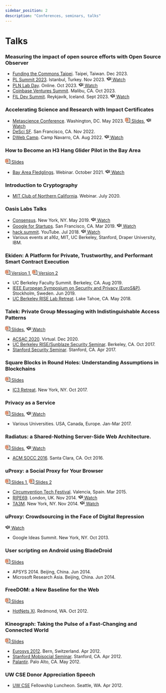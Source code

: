 ```yaml
---
sidebar_position: 2
description: "Conferences, seminars, talks"
---
```


# Talks

### Measuring the impact of open source efforts with Open Source Observer
- [Funding the Commons Taipei](https://fundingthecommons.io/). Taipei, Taiwan. Dec 2023.
- [PL Summit 2023](https://plsummit23.labweek.io/). Istanbul, Turkey. Nov 2023.
[![video](/img/ico/video.png) Watch](https://youtu.be/sHvdBRj3kxE?si=MdhUTOBzkqk4zzZV&t=6250)
- [PLN Lab Day](https://plnnews.substack.com/p/pln-updates-oct-23). Online. Oct 2023.
[![video](/img/ico/video.png) Watch](https://www.youtube.com/watch?v=V7sI5pO3TT0&t=1354s)
- [Coinbase Ventures Summit](https://www.cbvsummit.com/). Malibu, CA. Oct 2023.
- [FIL Dev Summit](https://fildev.io/). Reykjavík, Iceland. Sept 2023.
[![video](/img/ico/video.png) Watch](https://www.youtube.com/watch?v=szGLQDwm_E0)

### Accelerating Science and Research with Impact Certificates
- [Metascience Conference](https://metascience.info/). Washington, DC. May 2023.
[![ppt](/img/ico/ppt.gif) Slides](https://osf.io/8utaj),
[![video](/img/ico/video.png) Watch](https://www.youtube.com/watch?v=_mLdx48B7zE&list=PLChfyH8TVDGlPTcKrVboBaf6QAGSJt1hQ&index=23)
- [DeSci SF](https://www.weavechain.com/desci-sf-22). San Francisco, CA. Nov 2022.
- [DWeb Camp](https://dwebcamp.org/). Camp Navarro, CA. Aug 2022.
[![video](/img/ico/video.png) Watch](https://archive.org/details/25-17_45_accelerating_academic_research_with_impact_certificates.mp4)

### How to Become an H3 Hang Glider Pilot in the Bay Area
[![ppt](/img/ico/ppt.gif) Slides](https://docs.google.com/presentation/d/e/2PACX-1vSNsP6HI8bEMUf-I-6g_IwBRLFLSuqEtXo8LeZZT20pZsxmlM40T-7DeE-ZcOrUaY8RSz_coN_P9oxx/pub?start=false&loop=false&delayms=3000)
- [Bay Area Fledglings](https://www.bayareafledglings.org/). Webinar. October 2021.
[![video](/img/ico/video.png) Watch](https://www.youtube.com/watch?v=HApqPFUfb6M)

### Introduction to Cryptography
- [MIT Club of Northern California](https://www.mitcnc.org/). Webinar. July 2020.

### Oasis Labs Talks

- [Consensus](https://www.coindesk.com/events/consensus-2019). New York, NY. May 2019.
[![video](/img/ico/video.png) Watch](https://www.youtube.com/watch?v=IarJkHqW3f8&list=PL95nAPefnkfxpjaIyzEPTBmoaKZVKXdUm&index=2)
- [Google for Startups](https://www.galvanize.com/events). San Francisco, CA. Mar 2019.
[![video](/img/ico/video.png) Watch](https://www.youtube.com/watch?v=Unf__FNDFPM)
- [hack.summit](https://hacksummit.org/). YouTube. Jul 2018.
[![video](/img/ico/video.png) Watch](https://www.youtube.com/watch?v=GAXhWBSOOJM)
- Various events at a16z, MIT, UC Berkeley, Stanford, Draper University, IBM.

### Ekiden: A Platform for Private, Trustworthy, and Performant Smart Contract Execution
[![ppt](/img/ico/ppt.gif) Version 1](https://www.dropbox.com/s/vkzxq23hs45nrm8/20180523-Ekiden.pdf?dl=0),
[![ppt](/img/ico/ppt.gif) Version 2](https://www.dropbox.com/s/j7s7g0scqe76ccn/20190601-Ekiden.pdf?dl=0)
- UC Berkeley Faculty Summit. Berkeley, CA. Aug 2019.
- [IEEE European Symposium on Security and Privacy (EuroS&P)](https://www.ieee-security.org/TC/EuroSP2019/). Stockholm, Sweden. Jun 2019.
- [UC Berkeley RISE Lab Retreat](https://rise.cs.berkeley.edu/events/). Lake Tahoe, CA. May 2018.

### Talek: Private Group Messaging with Indistinguishable Access Patterns
[![ppt](/img/ico/ppt.gif) Slides](https://www.dropbox.com/s/63u1f5uek0m79ij/2017-talek.pdf?dl=0),
[![video](/img/ico/video.png) Watch](https://www.youtube.com/watch?v=-CIg3zA67RA)
- [ACSAC 2020](https://www.acsac.org/). Virtual. Dec 2020.
- [UC Berkeley RISE/Sunblaze Security Seminar](http://security.cs.berkeley.edu/). Berkeley, CA. Oct 2017.
- [Stanford Security Seminar](https://crypto.stanford.edu/seclab/sem.html). Stanford, CA. Apr 2017.

### Square Blocks in Round Holes: Understanding Assumptions in Blockchains
[![ppt](/img/ico/ppt.gif) Slides](https://www.dropbox.com/s/6tlcl2ecd63du09/201710-blockchain-assumptions.pdf?dl=0)
- [IC3 Retreat](https://www.initc3.org/). New York, NY. Oct 2017.

### Privacy as a Service
[![ppt](/img/ico/ppt.gif) Slides](/slides/2017-privacy-as-a-service.pdf),
[![video](/img/ico/video.png) Watch](https://www.youtube.com/watch?v=EUw5c54IUL0)
- Various Universities. USA, Canada, Europe. Jan-Mar 2017.

### Radiatus: a Shared-Nothing Server-Side Web Architecture.
[![ppt](/img/ico/ppt.gif) Slides](/slides/2016-socc-radiatus.pptx),
[![video](/img/ico/video.png) Watch](https://www.youtube.com/watch?v=etpSmuW3YQA)
- [ACM SOCC 2016](https://acmsocc.github.io/2016/). Santa Clara, CA. Oct 2016.

### uProxy: a Social Proxy for Your Browser
[![ppt](/img/ico/ppt.gif) Slides 1](https://ripe69.ripe.net/presentations/27-uProxy.pdf),
[![ppt](/img/ico/ppt.gif) Slides 2](/slides/2014-ripe-uproxy.pdf)
- [Circumvention Tech Festival](https://openitp.org/festival/circumvention-tech-festival.html). Valencia, Spain. Mar 2015.
- [RIPE69](https://ripe69.ripe.net/). London, UK. Nov 2014.
[![video](/img/ico/video.png) Watch](https://ripe69.ripe.net/archives/video/189)
- [TA3M](https://ta3m.org/). New York, NY. Nov 2014.
[![video](/img/ico/video.png) Watch](https://www.youtube.com/watch?v=ljiHVe--DtM)

### uProxy: Crowdsourcing in the Face of Digital Repression
[![video](/img/ico/video.png) Watch](http://www.youtube.com/watch?v=aGOXMRJWSeg)
- Google Ideas Summit. New York, NY. Oct 2013.

### User scripting on Android using BladeDroid
[![ppt](/img/ico/ppt.gif) Slides](/slides/2014-apsys-bladedroid/)
- APSYS 2014. Beijing, China. Jun 2014.
- Microsoft Research Asia. Beijing, China. Jun 2014.

### FreeDOM: a New Baseline for the Web
[![ppt](/img/ico/ppt.gif) Slides](/slides/2012-hotnets-freedom.pptx)
- [HotNets XI](http://conferences.sigcomm.org/hotnets/2012/). Redmond, WA. Oct 2012.

### Kineograph: Taking the Pulse of a Fast-Changing and Connected World
[![ppt](/img/ico/ppt.gif) Slides](/slides/2012-eurosys-kineograph.pptx)
- [Eurosys 2012](http://www1.unine.ch/eurosys2012/). Bern, Switzerland. Apr 2012.
- [Stanford Mobisocial Seminar](https://mobisocial.stanford.edu/). Stanford, CA. Apr 2012.
- [Palantir](http://www.palantir.com/). Palo Alto, CA. May 2012.

### UW CSE Donor Appreciation Speech
- [UW CSE](https://www.cs.washington.edu/) Fellowship Luncheon. Seattle, WA. Apr 2012.